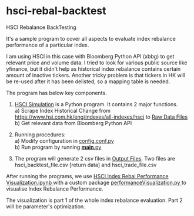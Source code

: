 # hsci-rebal-backtest
HSCI Rebalance BackTesting

It's a sample program to cover all aspects to evaluate index rebalance performance of a particular index.

I am using HSCI in this case with Bloomberg Python API (xbbg) to get relevant price and volume data. I tried to look for various public source like yfinance, but it didn't help as historical index rebalance contains certain amount of inactive tickers. Another tricky problem is that tickers in HK will be re-used after it has been delisted, so a mapping table is needed.

The program has below key components.

1. <a href="https://github.com/kymanj/hsci-rebal-backtest/tree/main/HSCI%20Simulation">HSCI Simulation</a> is a Python program. It contains 2 major functions. <br>
a) Scrape Index Historical Change from https://www.hsi.com.hk/eng/indexes/all-indexes/hsci to <a href="https://github.com/kymanj/hsci-rebal-backtest/tree/main/HSCI%20Simulation/Raw%20Data%20Files">Raw Data Files</a> <br> b) Get relevant data from Bloomberg Python API <br> 

2. Running procedures: <br> a) Modify configuration in <a href="https://github.com/kymanj/hsci-rebal-backtest/blob/main/HSCI%20Simulation/config/conf.py">config.conf.py</a> <br> b) Run program by running <a href="https://github.com/kymanj/hsci-rebal-backtest/blob/main/HSCI%20Simulation/__main__.py">__main__.py</a>

3. The program will generate 2 csv files in <a href="https://github.com/kymanj/hsci-rebal-backtest/tree/main/HSCI%20Simulation/Output%20Files">Output Files</a>. Two files are hsci_backtest_file.csv [return data] and hsci_trade_file.csv 

After running the programs, we use <a href="https://github.com/kymanj/hsci-rebal-backtest/blob/main/HSCI%20Simulation/Output%20Files/HSCI%20Index%20Rebal%20Performance%20Visualization.ipynb"> HSCI Index Rebal Performance Visualization.ipynb </a> with a custom package <a href="https://github.com/kymanj/hsci-rebal-backtest/blob/main/HSCI%20Simulation/Output%20Files/performanceVisualization.py"> performanceVisualization.py </a> to visualise Index Rebalance Performance.

The visualization is part 1 of the whole index rebalance evaluation. Part 2 will be parameter's optimization.
